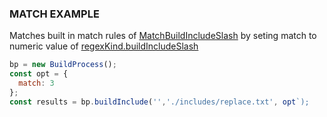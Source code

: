 ### MATCH EXAMPLE

Matches built in match rules of [MatchBuildIncludeSlash](/build-include/classes/src_matchoptions.matchbuildincludeslash.html)
by seting match to numeric value of [regexKind.buildIncludeSlash](/build-include/enums/enums.regexkind.html#buildincludeslash)

````js
bp = new BuildProcess();
const opt = {
  match: 3
};
const results = bp.buildInclude('','./includes/replace.txt', opt`);
````